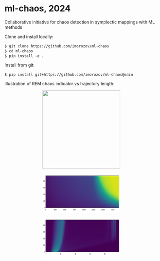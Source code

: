 # ml-chaos, 2024

Collaborative initiative for chaos detection in symplectic mappings with ML methods

Clone and install locally:

```
$ git clone https://github.com/imorozov/ml-chaos
$ cd ml-chaos
$ pip install -e .
```

Install from git:

```
$ pip install git+https://github.com/imorozov/ml-chaos@main
```

Illustration of REM chaos indicator vs trajectory length:

<p align="center">
  <img width="256" height="256" src="https://github.com/i-a-morozov/ml-chaos/blob/main/pics/indicator.gif">
</p>

<p align="center">
  <img width="256" height="128" src="https://github.com/i-a-morozov/ml-chaos/blob/main/pics/elbow.png">
</p>

<p align="center">
  <img width="256" height="128" src="https://github.com/i-a-morozov/ml-chaos/blob/main/pics/histogram.png">
</p>


